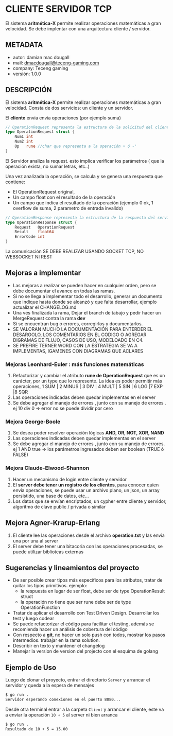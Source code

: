 # CLIENTE SERVIDOR TCP 

El sistema **aritmética-X** permite realizar operaciones matemáticas a gran velocidad. Se debe implentar con una arquitectura cliente /  servidor.

## METADATA

- autor: damian mac dougall
- mail: <dmacdougall@teceng-gaming.com>
- company: Teceng gaming
- versión: 1.0.0

## DESCRIPCIÓN

El sistema **aritmética-X** permite realizar operaciones matemáticas a gran velocidad. Consta de dos servicios: un cliente y un servidor.

El **cliente** envia envia operaciones (por ejemplo suma)

```go
// OperationRequest representa la estructura de la solicitud del cliente
type OperationRequest struct {
    Num1 int
    Num2 int
    Op   rune //char que representa a la operación + ó -'
}
```

El Servidor analiza la request. esto implica verificar los parámetros ( que la operación exista, no sumar letras, etc..)

Una vez analizada la operación, se calcula y se genera una respuesta que contiene:

- El OperationRequest original,
- Un campo float con el resultado de la operación
- Un campo que indica el resultado de la operación (ejemplo 0 ok, 1 overflow de suma, 2 parametro de entrada invalido)

```go
// OperationResponse representa la estructura de la respuesta del servidor
type OperationResponse struct {
    Request   OperationRequest
    Result    float64
    ErrorCode int
}
```

La comunicación SE DEBE REALIZAR USANDO SOCKET TCP, NO WEBSOCKET NI REST

## Mejoras a implementar

- Las mejoras a realizar se pueden hacer en cualquier orden, pero se debe documentar el avance en todas las ramas.
- Si no se llega a implementar todo el desarrollo, generar un documento que indique hasta donde se alcanzó y que falta desarrollar, ejemplo actualizar el CHANGELOG.md
- Una ves finalizada la rama, Dejar el branch de tabajo y pedir hacer un MergeRequest contra la rama **dev**
- Si se encuentran bug o errores, corregirlos y documentarlos.
- SE VALORAN MUCHO LA DOCUMENTACIÓN PARA ENTERDER EL DESAROOLO, LOS COMENTARIOS EN EL CODIGO O AGREGAR DIGRAMAS DE FLUJO, CASOS DE USO, MODELOADO EN C4.
- SE PREFIRE TERNER  WORD CON LA ESTRATEGIA SE VA A IMPLEMENTAS, IGAMENES CON DIAGRAMAS QUE ACLARES

### Mejoras Leonhard-Euler : más funciones matemáticas

1. Refactorizar y cambiar el atributo **rune de OperationRequest** que es un carácter, por un type que lo represente. La idea es poder permitir más operaciones, 1 SUM | 2 MINUS | 3 DIV | 4 MULT | 5 SIN | 6 LOG |7 EXP |8 SQR
2. Las operaciones indicadas deben quedar implementas en el server
3. Se debe agregar el manejo de errores , junto con su manejo de errores . ej 10 div 0 => error no se puede dividir por cero

### Mejora George-Boole

1. Se desea poder resolver operación lógicas **AND, OR, NOT, XOR, NAND**
2. Las operaciones indicadas deben quedar implementas en el server
3. Se debe agregar el manejo de errores , junto con su manejo de errores. ej 1 AND true => los parámetros ingresados deben ser boolean (TRUE ó FALSE)

### Mejora Claude-Elwood-Shannon

1. Hacer un mecanismo de login entre cliente y servidor
2. El **server debe tener un registro de los clientes**, para conocer quien envía operaciones, se puede usar un archivo plano, un json, un array persistido, una base de datos, etc...
3. Los datos que se envían encriptados, un cypher entre cliente y servidor, algoritmo de clave public / privada o similar

## Mejora Agner-Krarup-Erlang

1. El cliente lee las operaciones desde el archivo **operation.txt** y las envia una por una al server
2. El server debe tener una bitacoria con las operaciones procesadas, se puede utilizar biblioteas externas

## Sugerencias y lineamientos del proyecto

- De ser posible crear tipos más específicos para los atributos, tratar de quitar los tipos primitivos. ejemplo:
  - la respuesta en lugar de ser float, debe ser de type OperationResult struct
  - la operación no tiene que ser rune debe ser de type OperationFunction
- Tratar de aplicar el desarrollo con Test Driven Design. Desarrollar los test y luego codear
- Se puede refactorizar el código para facilitar el testing, además se recomienda hacer un análisis de cobertura del código
- Con respecto a **git**, no hacer un solo push con todos, mostrar los pasos intermedios. trabajar en la rama solution.
- Describir en texto y mantener el changelog
- Manejar la version de version del projecto con el esquima de golang

## Ejemplo de Uso

Luego de clonar el proyecto, entrar el directorio `Server` y arrancar el servidor y queda a la espera de mensajes

```bash
$ go run .
Servidor esperando conexiones en el puerto 8080...
```

Desde otra terminal entrar a la carpeta `Client` y arrancar el cliente, este va a enviar la operación `10 + 5` al server ni bien arranca

```bash
$ go run .
Resultado de 10 + 5 = 15.00
```
